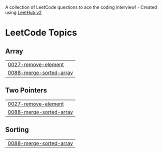 A collection of LeetCode questions to ace the coding interview! - Created using [LeetHub v2](https://github.com/arunbhardwaj/LeetHub-2.0)
<!---LeetCode Topics Start-->
# LeetCode Topics
## Array
|  |
| ------- |
| [0027-remove-element](https://github.com/rithikasapparapu/LeetCode/tree/master/0027-remove-element) |
| [0088-merge-sorted-array](https://github.com/rithikasapparapu/LeetCode/tree/master/0088-merge-sorted-array) |
## Two Pointers
|  |
| ------- |
| [0027-remove-element](https://github.com/rithikasapparapu/LeetCode/tree/master/0027-remove-element) |
| [0088-merge-sorted-array](https://github.com/rithikasapparapu/LeetCode/tree/master/0088-merge-sorted-array) |
## Sorting
|  |
| ------- |
| [0088-merge-sorted-array](https://github.com/rithikasapparapu/LeetCode/tree/master/0088-merge-sorted-array) |
<!---LeetCode Topics End-->